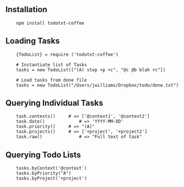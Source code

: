 ## Installation

		npm install todotxt-coffee

## Loading Tasks 

		{TodoList} = require ('todotxt-coffee')

		# Instantiate list of Tasks
		tasks = new TodoList(["(A) stop +p +c", "@c @b blah +c"])

		# Load tasks from done file
		tasks = new TodoList("/Users/jwilliams/Dropbox/todo/done.txt")

## Querying Individual Tasks

		task.contexts() 	# => ['@context1', '@context2']	
		task.date()				# => 'YYYY-MM-DD'
		task.priority()		# => "(A)"
		task.projects()		# => ['+project', '+project2']
		task.raw()				# => "Full text of task"

## Querying Todo Lists
		
		tasks.byContext('@context')
		tasks.byPriority("A")
		tasks.byProject('+project')

